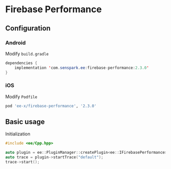 # Firebase Performance
## Configuration
### Android
Modify `build.gradle`
```java
dependencies {
    implementation 'com.senspark.ee:firebase-performance:2.3.0'
}
```

### iOS
Modify `Podfile`
```ruby
pod 'ee-x/firebase-performance', '2.3.0'
```

## Basic usage
Initialization
```cpp
#include <ee/Cpp.hpp>

auto plugin = ee::PluginManager::createPlugin<ee::IFirebasePerformance>();
auto trace = plugin->startTrace("default");
trace->start();
```